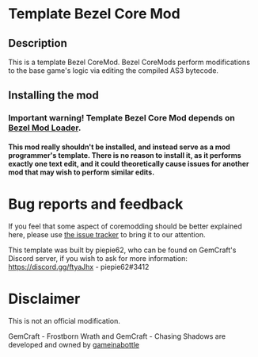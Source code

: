 # Template Bezel Core Mod

## Description
This is a template Bezel CoreMod. Bezel CoreMods perform modifications to the base game's logic via editing the compiled AS3 bytecode.

## Installing the mod
### Important warning! Template Bezel Core Mod depends on [Bezel Mod Loader](https://github.com/gemforce-team/BezelModLoader).
#### This mod really shouldn't be installed, and instead serve as a mod programmer's template. There is no reason to install it, as it performs exactly one text edit, and it could theoretically cause issues for another mod that may wish to perform similar edits.

# Bug reports and feedback
If you feel that some aspect of coremodding should be better explained here, please use [the issue tracker](https://github.com/gemforce-team/TemplateBezelCoreMod/issues) to bring it to our attention.

This template was built by piepie62, who can be found on GemCraft's Discord server, if you wish to ask for more information: https://discord.gg/ftyaJhx - piepie62#3412

# Disclaimer
This is not an official modification.

GemCraft - Frostborn Wrath and GemCraft - Chasing Shadows are developed and owned by [gameinabottle](http://gameinabottle.com/)
